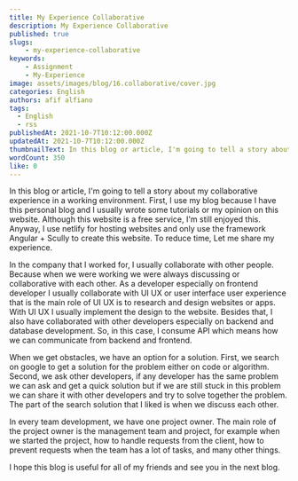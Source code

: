 ```yaml
---
title: My Experience Collaborative
description: My Experience Collaborative
published: true
slugs:
    - my-experience-collaborative
keywords: 
    - Assignment
    - My-Experience
image: assets/images/blog/16.collaborative/cover.jpg
categories: English
authors: afif alfiano
tags:
  - English
  - rss
publishedAt: 2021-10-7T10:12:00.000Z
updatedAt: 2021-10-7T10:12:00.000Z
thumbnailText: In this blog or article, I'm going to tell a story about my collaborative experience in a working environment. First, I use my blog because I have this personal blog and I usually wrote some tutorials or my opinion on this website.
wordCount: 350
like: 0
---
```


In this blog or article, I'm going to tell a story about my collaborative experience in a working environment.
First, I use my blog because I have this personal blog and I usually wrote some tutorials or my opinion on this website. Although this website is a free service, I'm still enjoyed this. Anyway, I use netlify for hosting websites and only use the framework Angular + Scully to create this website. To reduce time, Let me share my experience.

In the company that I worked for, I usually collaborate with other people. Because when we were working we were always discussing or collaborative with each other. As a developer especially on frontend developer I usually collaborate with UI UX or user interface user experience that is the main role of UI UX is to research and design websites or apps. With UI UX I usually implement the design to the website. Besides that, I also have collaborated with other developers especially on backend and database development. So, in this case, I consume API which means how we can communicate from backend and frontend. 

When we get obstacles, we have an option for a solution. First, we search on google to get a solution for the problem either on code or algorithm. Second, we ask other developers, if any developer has the same problem we can ask and get a quick solution but if we are still stuck in this problem we can share it with other developers and try to solve together the problem. The part of the search solution that I liked is when we discuss each other.

In every team development, we have one project owner. The main role of the project owner is the management team and project, for example when we started the project, how to handle requests from the client, how to prevent requests when the team has a lot of tasks, and many other things.

I hope this blog is useful for all of my friends and see you in the next blog.

